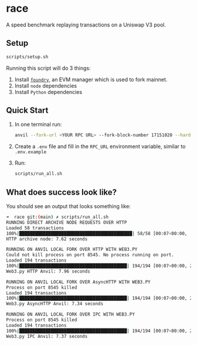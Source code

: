 # race
A speed benchmark replaying transactions on a Uniswap V3 pool.

## Setup

```bash
scripts/setup.sh
```

Running this script will do 3 things:
1. Install [`foundry`](!https://book.getfoundry.sh/getting-started/installation#using-foundryup), an EVM manager which is used to fork mainnet.
2. Install `node` dependencies
3. Install `Python` dependencies

## Quick Start

1. In one terminal run:
    ```bash
    anvil --fork-url <YOUR RPC URL> --fork-block-number 17151020 --hardfork shanghai --accounts 1 --balance 10000000000000000000 --chain-id 31337 --port 8545 --base-fee 0 --disable-block-gas-limit --no-rate-limit --ipc /tmp/anvil_debug.ipc
    ```

2. Create a `.env` file and fill in the `RPC_URL` environment variable, similar to `.env.example`

3. Run:
    ```bash
    scripts/run_all.sh
    ```

## What does success look like?

You should see an output that looks something like:
```bash
➜  race git:(main) ✗ scripts/run_all.sh
RUNNING DIRECT ARCHIVE NODE REQUESTS OVER HTTP
Loaded 58 transactions
100%|███████████████████████████████████████████| 58/58 [00:07<00:00,  7.62it/s]
HTTP archive node: 7.62 seconds

RUNNING ON ANVIL LOCAL FORK OVER HTTP WITH WEB3.PY
Could not kill process on port 8545. No process running on port.
Loaded 194 transactions
100%|█████████████████████████████████████████| 194/194 [00:07<00:00, 24.38it/s]
Web3.py HTTP Anvil: 7.96 seconds

RUNNING ON ANVIL LOCAL FORK OVER AsyncHTTP WITH WEB3.PY
Process on port 8545 killed
Loaded 194 transactions
100%|█████████████████████████████████████████| 194/194 [00:07<00:00, 26.46it/s]
Web3.py AsyncHTTP Anvil: 7.34 seconds

RUNNING ON ANVIL LOCAL FORK OVER IPC WITH WEB3.PY
Process on port 8545 killed
Loaded 194 transactions
100%|█████████████████████████████████████████| 194/194 [00:07<00:00, 26.34it/s]
Web3.py IPC Anvil: 7.37 seconds
```
